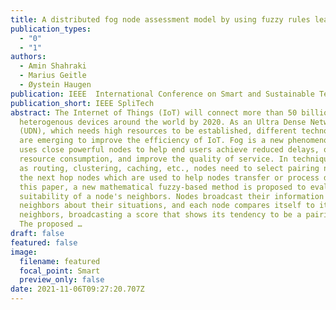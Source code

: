 ```yaml
---
title: A distributed fog node assessment model by using fuzzy rules learned by XGBoost
publication_types:
  - "0"
  - "1"
authors:
  - Amin Shahraki
  - Marius Geitle
  - Øystein Haugen
publication: IEEE  International Conference on Smart and Sustainable Technologies
publication_short: IEEE SpliTech
abstract: The Internet of Things (IoT) will connect more than 50 billion
  heterogenous devices around the world by 2020. As an Ultra Dense Network
  (UDN), which needs high resources to be established, different technologies
  are emerging to improve the efficiency of IoT. Fog is a new phenomenon that
  uses close powerful nodes to help end users achieve reduced delays, optimize
  resource consumption, and improve the quality of service. In techniques such
  as routing, clustering, caching, etc., nodes need to select pairing nodes or
  the next hop nodes which are used to help nodes transfer or process data. In
  this paper, a new mathematical fuzzy-based method is proposed to evaluate the
  suitability of a node's neighbors. Nodes broadcast their information to inform
  neighbors about their situations, and each node compares itself to its
  neighbors, broadcasting a score that shows its tendency to be a pairing node.
  The proposed …
draft: false
featured: false
image:
  filename: featured
  focal_point: Smart
  preview_only: false
date: 2021-11-06T09:27:20.707Z
---
```

